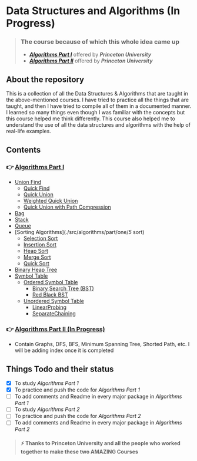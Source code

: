 # Data Structures and Algorithms (In Progress)

> ### The course because of which this whole idea came up
> - **_[Algorithms Part I](https://www.coursera.org/learn/algorithms-part1)_** offered by _**Princeton University**_
> - **_[Algorithms Part II](https://www.coursera.org/learn/algorithms-part2)_** offered by _**Princeton University**_

## About the repository

This is a collection of all the Data Structures & Algorithms that are taught in the above-mentioned courses. I have
tried to practice all the things that are taught, and then I have tried to compile all of them in a documented manner. I
learned so many things even though I was familiar with the concepts but this course helped me think differently. This
course also helped me to understand the use of all the data structures and algorithms with the help of real-life
examples.

## Contents

### 👉 [Algorithms Part I](./src/algorithms/part/one)

- [Union Find](./src/algorithms/part/one/_1_unionfind)
    - [Quick Find](./src/algorithms/part/one/_1_unionfind/QuickFind.java)
    - [Quick Union](./src/algorithms/part/one/_1_unionfind/QuickUnion.java)
    - [Weighted Quick Union](./src/algorithms/part/one/_1_unionfind/WeightedQuickUnion.java)
    - [Quick Union with Path Compression](./src/algorithms/part/one/_1_unionfind/QuickUnionWithPathCompression.java)
- [Bag](./src/algorithms/part/one/_2_bag)
- [Stack](./src/algorithms/part/one/_3_stack)
- [Queue](./src/algorithms/part/one/_4_queue)
- [Sorting Algorithms](./src/algorithms/part/one/_5_ sort)
    - [Selection Sort](./src/algorithms/part/one/_5_sort/methods/Selection.java)
    - [Insertion Sort](./src/algorithms/part/one/_5_sort/methods/Insertion.java)
    - [Heap Sort](./src/algorithms/part/one/_5_sort/methods/Heap.java)
    - [Merge Sort](./src/algorithms/part/one/_5_sort/methods/Merge.java)
    - [Quick Sort](./src/algorithms/part/one/_5_sort/methods/Quick.java)
- [Binary Heap Tree](./src/algorithms/part/one/_6_binaryheap)
- [Symbol Table](./src/algorithms/part/one/_7_symboltable)
    - [Ordered Symbol Table](./src/algorithms/part/one/_7_symboltable/ordered)
        - [Binary Search Tree (BST)](./src/algorithms/part/one/_7_symboltable/ordered/BST.java)
        - [Red Black BST](./src/algorithms/part/one/_7_symboltable/ordered/RedBlackBST.java)
    - [Unordered Symbol Table](./src/algorithms/part/one/_7_symboltable/unordered)
        - [LinearProbing](./src/algorithms/part/one/_7_symboltable/unordered/LinearProbing.java)
        - [SeparateChaining](./src/algorithms/part/one/_7_symboltable/unordered/SeparateChaining.java)

### 👉 [Algorithms Part II (In Progress)](./src/algorithms/part/two)

- Contain Graphs, DFS, BFS, Minimum Spanning Tree, Shorted Path, etc. I will be adding index once it is completed

## Things Todo and their status

- [x] To study _Algorithms Part 1_
- [x] To practice and push the code for _Algorithms Part 1_
- [ ] To add comments and Readme in every major package in _Algorithms Part 1_
- [ ] To study _Algorithms Part 2_
- [ ] To practice and push the code for _Algorithms Part 2_
- [ ] To add comments and Readme in every major package in _Algorithms Part 2_

> #### :zap: Thanks to Princeton University and all the people who worked together to make these two AMAZING Courses